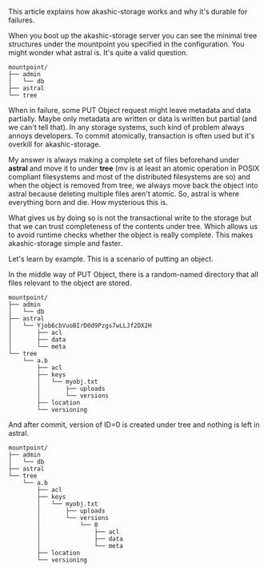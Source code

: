 This article explains how akashic-storage works and why it's durable for failures.

When you boot up the akashic-storage server you can see the minimal tree structures under the mountpoint you specified in the configuration. You might wonder what astral is. It's quite a valid question.

```
mountpoint/
├── admin
│   └── db
├── astral
└── tree
```

When in failure, some PUT Object request might leave metadata and data partially. Maybe only metadata are written or data is written but partial (and we can't tell that). In any storage systems, such kind of problem always annoys developers. To commit atomically, transaction is often used but it's overkill for akashic-storage.

My answer is always making a complete set of files beforehand under **astral** and move it to under **tree** (mv is at least an atomic operation in POSIX compliant filesystems and most of the distributed filesystems are so) and when the object is removed from tree, we always move back the object into astral because deleting multiple files aren't atomic. So, astral is where everything born and die. How mysterious this is.

What gives us by doing so is not the transactional write to the storage but that we can trust completeness of the contents under tree. Which allows us to avoid runtime checks whether the object is really complete. This makes akashic-storage simple and faster.

Let's learn by example. This is a scenario of putting an object.

In the middle way of PUT Object, there is a random-named directory that all files relevant to the object are stored.

```
mountpoint/
├── admin
│   └── db
├── astral
│   └── Yjob6cbVuoBIrD0d9Pzgs7wLLJf2DX2H
│       ├── acl
│       ├── data
│       └── meta
└── tree
    └── a.b
        ├── acl
        ├── keys
        │   └── myobj.txt
        │       ├── uploads
        │       └── versions
        ├── location
        └── versioning
```

And after commit, version of ID=0 is created under tree and nothing is left in astral.

```
mountpoint/
├── admin
│   └── db
├── astral
└── tree
    └── a.b
        ├── acl
        ├── keys
        │   └── myobj.txt
        │       ├── uploads
        │       └── versions
        │           └── 0
        │               ├── acl
        │               ├── data
        │               └── meta
        ├── location
        └── versioning
```